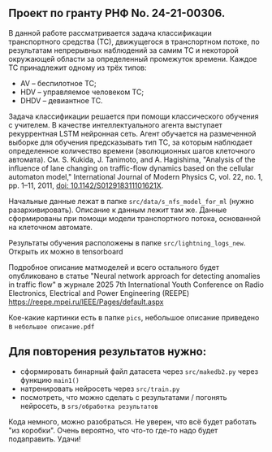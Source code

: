 ## Проект по гранту РНФ No. 24-21-00306.

В данной работе рассматривается задача классификации транспортного средства (ТС), движущегося в транспортном потоке, по результатам непрерывных наблюдений за самим ТС и некоторой окружающей области за определенный промежуток времени. Каждое ТС принадлежит одному из трёх типов:

- AV – беспилотное ТС;
- HDV – управляемое человеком ТС;
- DHDV – девиантное ТС.

Задача классификации решается при помощи классического обучения с учителем. В качестве интеллектуального агента выступает рекуррентная LSTM нейронная сеть. Агент обучается на размеченной выборке для обучения предсказывать тип ТС, за которым наблюдает определенное количество времени (эволюционных шагов клеточного автомата). См. S. Kukida, J. Tanimoto, and A. Hagishima, "Analysis of the influence of lane changing on traffic-flow dynamics based on the cellular automaton model," International Journal of Modern Physics C, vol. 22, no. 1, pp. 1–11, 2011, [doi: 10.1142/S012918311101621X](https://doi.org/10.1142/S012918311101621X).

Начальные данные лежат в папке `src/data/s_nfs_model_for_ml` (нужно разархивировать). Описание к данным лежит там же. Данные сформированы при помощи модели транспортного потока, основанной на клеточном автомате. 

Результаты обучения расположены в папке `src/lightning_logs_new`. Открыть их можно в tensorboard

Подробное описание матмоделей и всего остального будет опубликовано в статье "Neural network approach for detecting anomalies in traffic flow" в журнале 2025 7th International Youth Conference on Radio Electronics, Electrical and Power Engineering (REEPE) https://reepe.mpei.ru/IEEE/Pages/default.aspx

Кое-какие картинки есть в папке `pics`, небольшое описание приведено в `небольшое описание.pdf`

Для повторения результатов нужно:
--
- сформировать бинарный файл датасета через `src/makedb2.py` через функцию `main1()`
- натренировать нейросеть через `src/train.py`
- посмотреть, что можно сделать с результатами / погонять нейросеть, в `srs/обработка результатов`

Кода немного, можно разобраться. Не уверен, что всё будет работать "из коробки". Очень вероятно, что что-то где-то надо будет подаправить. Удачи!


